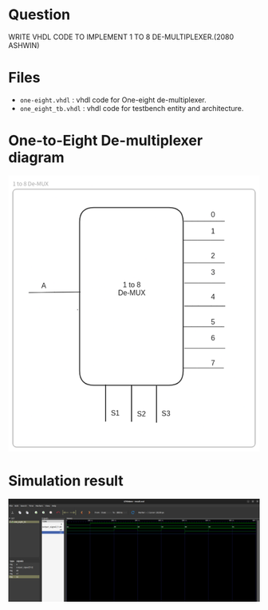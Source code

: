 # Question
WRITE VHDL CODE TO IMPLEMENT 1 TO 8 DE-MULTIPLEXER.(2080 ASHWIN)

# Files

- `one-eight.vhdl` : vhdl code for One-eight de-multiplexer.
- `one_eight_tb.vhdl` : vhdl code for testbench entity and architecture.

# One-to-Eight De-multiplexer diagram

![diagram](Images/de-Mux.png)

# Simulation result

![result](Images/Result_from_GTKwave.png)
